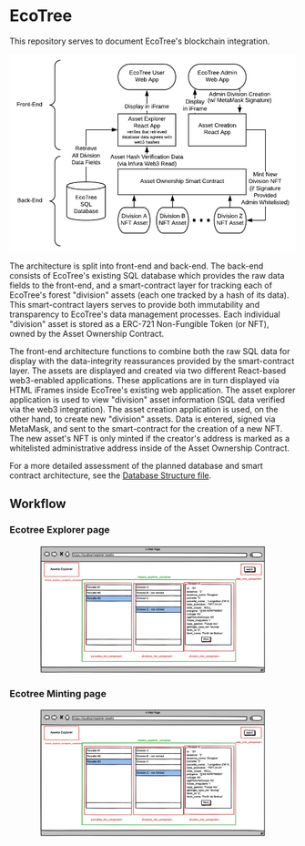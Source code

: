 # EcoTree
This repository serves to document EcoTree's blockchain integration.

![EcoTree Workflow](https://raw.githubusercontent.com/flyingcarpet-network/ecoTree/208b0ef5ad237d6004f54b3500662b0bf15e4518/ecotree-workflow.png)

The architecture is split into front-end and back-end. The back-end consists of EcoTree's existing SQL database which provides the raw data fields to the front-end, and a smart-contract layer for tracking each of EcoTree's forest "division" assets (each one tracked by a hash of its data). This smart-contract layers serves to provide both immutability and transparency to EcoTree's data management processes. Each individual "division" asset is stored as a ERC-721 Non-Fungible Token (or NFT), owned by the Asset Ownership Contract.

The front-end architecture functions to combine both the raw SQL data for display with the data-integrity reassurances provided by the smart-contract layer. The assets are displayed and created via two different React-based web3-enabled applications. These applications are in turn displayed via HTML iFrames inside EcoTree's existing web application. The asset explorer application is used to view "division" asset information (SQL data verified via the web3 integration). The asset creation application is used, on the other hand, to create new "division" assets. Data is entered, signed via MetaMask, and sent to the smart-contract for the creation of a new NFT. The new asset's NFT is only minted if the creator's address is marked as a whitelisted administrative address inside of the Asset Ownership Contract.

For a more detailed assessment of the planned database and smart contract architecture, see the [Database Structure file](https://github.com/flyingcarpet-network/ecoTree/blob/master/database-structure.md).

## Workflow

### Ecotree Explorer page
<p align="center">
  <img width="400px" src="https://github.com/flyingcarpet-network/ecoTree/blob/master/assets/assets_explorer.png" />
</p>


### Ecotree Minting page
<p align="center">
  <img width="400px" src="https://github.com/flyingcarpet-network/ecoTree/blob/master/assets/assets_explorer.png" />
</p>
